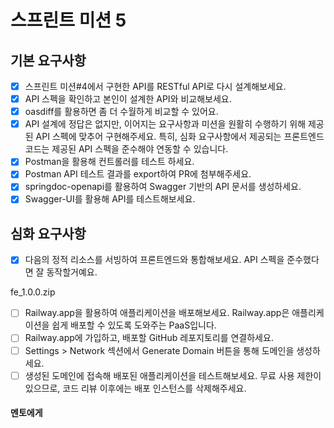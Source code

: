 # 스프린트 미션 5

## 기본 요구사항

- [x] 스프린트 미션#4에서 구현한 API를 RESTful API로 다시 설계해보세요.
- [x] API 스펙을 확인하고 본인이 설계한 API와 비교해보세요.
- [x] oasdiff를 활용하면 좀 더 수월하게 비교할 수 있어요.
- [x] API 설계에 정답은 없지만, 이어지는 요구사항과 미션을 원활히 수행하기 위해 제공된 API 스펙에 맞추어 구현해주세요.
  특히, 심화 요구사항에서 제공되는 프론트엔드 코드는 제공된 API 스펙을 준수해야 연동할 수 있습니다.
- [x] Postman을 활용해 컨트롤러를 테스트 하세요.
- [x]  Postman API 테스트 결과를 export하여 PR에 첨부해주세요.
- [x] springdoc-openapi를 활용하여 Swagger 기반의 API 문서를 생성하세요.
- [x] Swagger-UI를 활용해 API를 테스트해보세요.

## 심화  요구사항

- [x] 다음의 정적 리소스를 서빙하여 프론트엔드와 통합해보세요. API 스펙을 준수했다면 잘 동작할거예요.

fe_1.0.0.zip

- [ ] Railway.app을 활용하여 애플리케이션을 배포해보세요.
  Railway.app은 애플리케이션을 쉽게 배포할 수 있도록 도와주는 PaaS입니다.
- [ ] Railway.app에 가입하고, 배포할 GitHub 레포지토리를 연결하세요.
- [ ] Settings > Network 섹션에서 Generate Domain 버튼을 통해 도메인을 생성하세요.
- [ ] 생성된 도메인에 접속해 배포된 애플리케이션을 테스트해보세요.
  무료 사용 제한이 있으므로, 코드 리뷰 이후에는 배포 인스턴스를 삭제해주세요.

#### 멘토에게